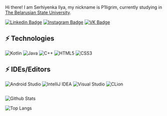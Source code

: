 Hi there!
I am Serhiyenka Ilya, my nickname is P1ligrim, currently studying in [The Belarusian State University](https://bsu.by/).

[![Linkedin Badge](https://img.shields.io/badge/-ilyaserhiyenka-blue?style=flat-square&logo=Linkedin&logoColor=white&link=https://www.linkedin.com/in/ilyaserhiyenka/)](https://www.linkedin.com/in/ilyaserhiyenka/)
[![Instagram Badge](https://img.shields.io/badge/-ilyshaaaa.s-purple?style=flat-square&logo=instagram&logoColor=white&link=https://instagram.com/ilyshaaaa.s/)](https://www.instagram.com/ilyshaaaa.s/)
[![VK Badge](https://img.shields.io/badge/-alreadydeaddd-darkred?style=flat-square&logo=VK&logoColor=white&link=https://https://vk.com/alreadydeaddd)](https://vk.com/alreadydeaddd)

## ⚡ Technologies

![Kotlin](https://img.shields.io/badge/kotlin-%230095D5.svg?style=for-the-badge&logo=kotlin&logoColor=white)
![Java](https://img.shields.io/badge/java-%23ED8B00.svg?style=for-the-badge&logo=java&logoColor=white)
![C++](https://img.shields.io/badge/c++-%2300599C.svg?style=for-the-badge&logo=c%2B%2B&logoColor=white)
![HTML5](https://img.shields.io/badge/html5-%23E34F26.svg?style=for-the-badge&logo=html5&logoColor=white)
![CSS3](https://img.shields.io/badge/css3-%231572B6.svg?style=for-the-badge&logo=css3&logoColor=white)

## ⚡ IDEs/Editors

![Android Studio](https://img.shields.io/badge/Android%20Studio-3DDC84.svg?style=for-the-badge&logo=android-studio&logoColor=white)
![IntelliJ IDEA](https://img.shields.io/badge/IntelliJIDEA-000000.svg?style=for-the-badge&logo=intellij-idea&logoColor=white)
![Visual Studio](https://img.shields.io/badge/Visual%20Studio-5C2D91.svg?style=for-the-badge&logo=visual-studio&logoColor=white)
![CLion](https://img.shields.io/badge/CLion-black?style=for-the-badge&logo=clion&logoColor=white)

##
![Github Stats](https://github-readme-stats.vercel.app/api?username=p1l1gr1m&count_private=true&show_icons=true&include_all_commits=true)

![Top Langs](https://github-readme-stats.vercel.app/api/top-langs/?username=p1l1gr1m&hide=TeX&layout=compact)


